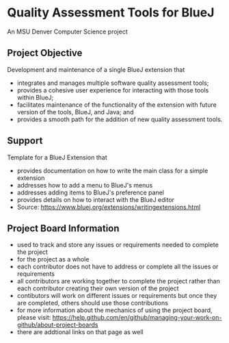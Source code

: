 # Quality Assessment Tools for BlueJ

An MSU Denver Computer Science project

## Project Objective
Development and maintenance of a single BlueJ extension that
- integrates and manages multiple software quality assessment tools;
- provides a cohesive user experience for interacting with those tools within BlueJ;
- facilitates maintenance of the functionality of the extension with future version of the tools, BlueJ, and Java; and
- provides a smooth path for the addition of new quality assessment tools.

## Support
Template for a BlueJ Extension that
- provides documentation on how to write the main class for a simple extension
- addresses how to add a menu to BlueJ's menus
- addresses adding items to BlueJ's preference panel
- provides details on how to interact with the BlueJ editor
- Source: https://www.bluej.org/extensions/writingextensions.html

## Project Board Information
- used to track and store any issues or requirements needed to complete the project 
- for the project as a whole 
- each contributor does not have to address or complete all the issues or requirements
- all contributors are working together to complete the project rather than each contributor creating their own version of the project
- contibutors will work on different issues or requirements but once they are completed, others should use those contributions
- for more information about the mechanics of using the project board, please visit: https://help.github.com/en/github/managing-your-work-on-github/about-project-boards
- there are addtional links on that page as well
